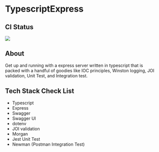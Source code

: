 # TypescriptExpress

## CI Status
![](https://github.com/amammay/TypescriptExpress/workflows/Node%20CI/badge.svg)

## About
Get up and running with a express server written in typescript that is packed with a handful of goodies like IOC
principles, Winston logging, JOI validation, Unit Test, and Integration test.


## Tech Stack Check List

- Typescript
- Express
- Swagger
- Swagger UI
- dotenv
- JOI validation
- Morgan
- Jest Unit Test
- Newman (Postman Integration Test)


##
 
